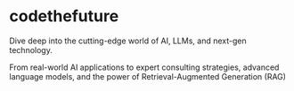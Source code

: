 # codethefuture

Dive deep into the cutting-edge world of AI, LLMs, and next-gen technology. 

From real-world AI applications to expert consulting strategies, advanced language models, and the power of Retrieval-Augmented Generation (RAG)
